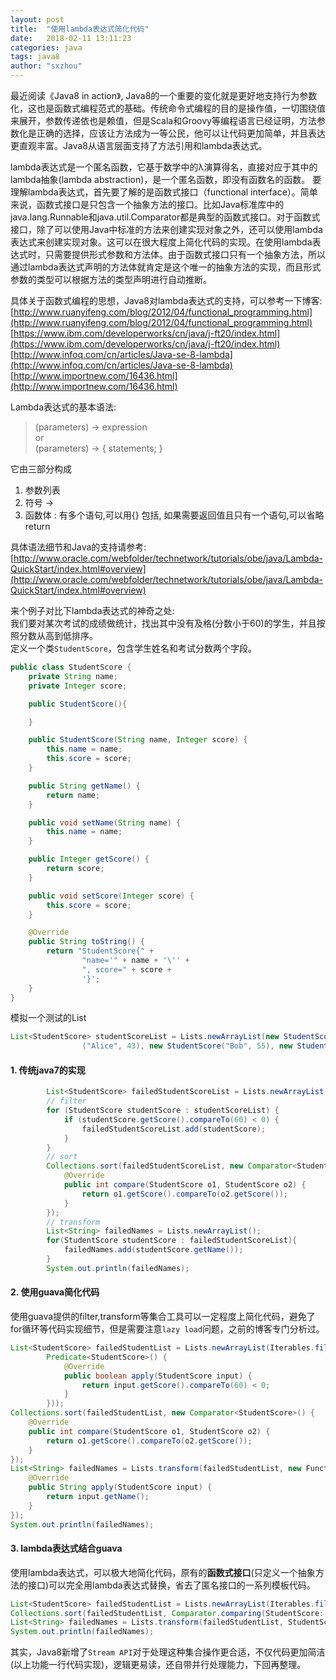```yaml
---
layout: post
title:  "使用lambda表达式简化代码"
date:   2018-02-11 13:11:23
categories: java
tags: java8
author: "sxzhou"
---  
```


最近阅读《Java8 in action》, Java8的一个重要的变化就是更好地支持行为参数化，这也是函数式编程范式的基础。传统命令式编程的目的是操作值，一切围绕值来展开，参数传递依也是赖值，但是Scala和Groovy等编程语言已经证明，方法参数化是正确的选择，应该让方法成为一等公民，他可以让代码更加简单，并且表达更直观丰富。Java8从语言层面支持了方法引用和lambda表达式。

lambda表达式是一个匿名函数，它基于数学中的λ演算得名，直接对应于其中的lambda抽象(lambda abstraction)，是一个匿名函数，即没有函数名的函数。
要理解lambda表达式，首先要了解的是函数式接口（functional interface）。简单来说，函数式接口是只包含一个抽象方法的接口。比如Java标准库中的java.lang.Runnable和java.util.Comparator都是典型的函数式接口。对于函数式接口，除了可以使用Java中标准的方法来创建实现对象之外，还可以使用lambda表达式来创建实现对象。这可以在很大程度上简化代码的实现。在使用lambda表达式时，只需要提供形式参数和方法体。由于函数式接口只有一个抽象方法，所以通过lambda表达式声明的方法体就肯定是这个唯一的抽象方法的实现，而且形式参数的类型可以根据方法的类型声明进行自动推断。  



具体关于函数式编程的思想，Java8对lambda表达式的支持，可以参考一下博客:  
[http://www.ruanyifeng.com/blog/2012/04/functional_programming.html](http://www.ruanyifeng.com/blog/2012/04/functional_programming.html)  
[https://www.ibm.com/developerworks/cn/java/j-ft20/index.html](https://www.ibm.com/developerworks/cn/java/j-ft20/index.html)  
[http://www.infoq.com/cn/articles/Java-se-8-lambda](http://www.infoq.com/cn/articles/Java-se-8-lambda)  
[http://www.importnew.com/16436.html](http://www.importnew.com/16436.html)  


Lambda表达式的基本语法:  
>(parameters) -> expression  
or  
(parameters) -> { statements; }

它由三部分构成
1. 参数列表
2. 符号 ->  
3. 函数体 : 有多个语句,可以用{} 包括, 如果需要返回值且只有一个语句,可以省略 return  

具体语法细节和Java的支持请参考:  
[http://www.oracle.com/webfolder/technetwork/tutorials/obe/java/Lambda-QuickStart/index.html#overview](http://www.oracle.com/webfolder/technetwork/tutorials/obe/java/Lambda-QuickStart/index.html#overview)

来个例子对比下lambda表达式的神奇之处:  
我们要对某次考试的成绩做统计，找出其中没有及格(分数小于60)的学生，并且按照分数从高到低排序。  
定义一个类`StudentScore`，包含学生姓名和考试分数两个字段。  
```java
public class StudentScore {
    private String name;
    private Integer score;

    public StudentScore(){

    }

    public StudentScore(String name, Integer score) {
        this.name = name;
        this.score = score;
    }

    public String getName() {
        return name;
    }

    public void setName(String name) {
        this.name = name;
    }

    public Integer getScore() {
        return score;
    }

    public void setScore(Integer score) {
        this.score = score;
    }

    @Override
    public String toString() {
        return "StudentScore{" +
                "name='" + name + '\'' +
                ", score=" + score +
                '}';
    }
}

```
模拟一个测试的List  
```java
List<StudentScore> studentScoreList = Lists.newArrayList(new StudentScore("Tom", 80), new StudentScore
                ("Alice", 43), new StudentScore("Bob", 55), new StudentScore("Cassy", 51));
```
#### 1. 传统java7的实现
```java
        List<StudentScore> failedStudentScoreList = Lists.newArrayList();
        // filter
        for (StudentScore studentScore : studentScoreList) {
            if (studentScore.getScore().compareTo(60) < 0) {
                failedStudentScoreList.add(studentScore);
            }
        }
        // sort
        Collections.sort(failedStudentScoreList, new Comparator<StudentScore>() {
            @Override
            public int compare(StudentScore o1, StudentScore o2) {
                return o1.getScore().compareTo(o2.getScore());
            }
        });
        // transform
        List<String> failedNames = Lists.newArrayList();
        for(StudentScore studentScore : failedStudentScoreList){
            failedNames.add(studentScore.getName());
        }
        System.out.println(failedNames);
```  
#### 2. 使用guava简化代码  
使用guava提供的filter,transform等集合工具可以一定程度上简化代码，避免了for循环等代码实现细节，但是需要注意`lazy load`问题，之前的博客专门分析过。
```java
List<StudentScore> failedStudentList = Lists.newArrayList(Iterables.filter(studentScoreList, new
        Predicate<StudentScore>() {
            @Override
            public boolean apply(StudentScore input) {
                return input.getScore().compareTo(60) < 0;
            }
        }));
Collections.sort(failedStudentList, new Comparator<StudentScore>() {
    @Override
    public int compare(StudentScore o1, StudentScore o2) {
        return o1.getScore().compareTo(o2.getScore());
    }
});
List<String> failedNames = Lists.transform(failedStudentList, new Function<StudentScore, String>() {
    @Override
    public String apply(StudentScore input) {
        return input.getName();
    }
});
System.out.println(failedNames);
```  
#### 3. lambda表达式结合guava  
使用lambda表达式，可以极大地简化代码，原有的**函数式接口**(只定义一个抽象方法的接口)可以完全用lambda表达式替换，省去了匿名接口的一系列模板代码。
```java
List<StudentScore> failedStudentList = Lists.newArrayList(Iterables.filter(studentScoreList, studentScore -> studentScore.getScore() < 60));
Collections.sort(failedStudentList, Comparator.comparing(StudentScore::getScore));
List<String> failedNames = Lists.transform(failedStudentList, StudentScore::getName);
System.out.println(failedNames);
```  
其实，Java8新增了`Stream API`对于处理这种集合操作更合适，不仅代码更加简洁(以上功能一行代码实现)，逻辑更易读，还自带并行处理能力，下回再整理。



